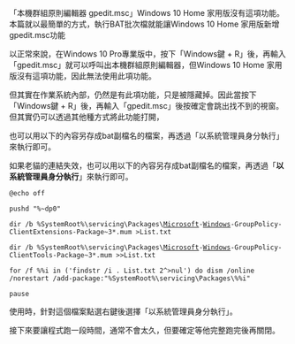 「本機群組原則編輯器 gpedit.msc」Windows 10 Home 家用版沒有這項功能。本篇就以最簡單的方式，執行BAT批次檔就能讓Windows 10 Home 家用版新增gpedit.msc功能

以正常來說，在Windows 10 Pro專業版中，按下「Windows鍵 + R」後，再輸入「gpedit.msc」就可以呼叫出本機群組原則編輯器，但Windows 10 Home 家用版沒有這項功能，因此無法使用此項功能。

但其實在作業系統內部，仍然是有此項功能，只是被隱藏掉。因此當按下「Windows鍵 + R」後，再輸入「gpedit.msc」後按確定會跳出找不到的視窗。但其實仍可以透過其他種方式將此功能打開，


也可以用以下的內容另存成bat副檔名的檔案，再透過「以系統管理員身分執行」來執行即可。

</script>
</div>

<p>如果老貓的連結失效，也可以用以下的內容另存成bat副檔名的檔案，再透過「<strong>以系統管理員身分執行</strong>」來執行即可。</p>
<p><code>@echo off<br>
pushd "%~dp0"<br>
dir /b %SystemRoot%\servicing\Packages\<a href="https://iqmore.tw/tag/microsoft" class="st_tag internal_tag " rel="tag" title="Posts tagged with Microsoft">Microsoft</a>-<a href="https://iqmore.tw/tag/windows" class="st_tag internal_tag " rel="tag" title="Posts tagged with Windows">Windows</a>-GroupPolicy-ClientExtensions-Package~3*.mum &gt;List.txt<br>
dir /b %SystemRoot%\servicing\Packages\<a href="https://iqmore.tw/tag/microsoft" class="st_tag internal_tag " rel="tag" title="Posts tagged with Microsoft">Microsoft</a>-<a href="https://iqmore.tw/tag/windows" class="st_tag internal_tag " rel="tag" title="Posts tagged with Windows">Windows</a>-GroupPolicy-ClientTools-Package~3*.mum &gt;&gt;List.txt<br>
for /f %%i in ('findstr /i . List.txt 2^&gt;nul') do dism /online /norestart /add-package:"%SystemRoot%\servicing\Packages\%%i"<br>
pause</code></p><div class="03d217882a668356b98fb52c120f6bd4" data-index="4" style="float: none; margin:10px 0 10px 0; text-align:center;">
<script type="text/javascript" src="//js1.bloggerads.net/contentads.aspx?blogid=20221015000003" async></script>
</div>


使用時，針對這個檔案點選右鍵後選擇「以系統管理員身分執行」。

接下來要讓程式跑一段時間，通常不會太久，但要確定等他完整跑完後再關閉。
